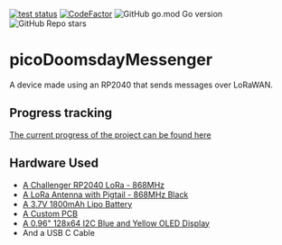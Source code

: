 [![test status](https://github.com/headblockhead/picoDoomsdayMessenger/actions/workflows/main.yml/badge.svg)](https://github.com/headblockhead/picoDoomsdayMessenger/actions/)
[![CodeFactor](https://www.codefactor.io/repository/github/headblockhead/picodoomsdaymessenger/badge)](https://www.codefactor.io/repository/github/headblockhead/picodoomsdaymessenger)
![GitHub go.mod Go version](https://img.shields.io/github/go-mod/go-version/headblockhead/picoDoomsdayMessenger)
![GitHub Repo stars](https://img.shields.io/github/stars/headblockhead/picoDoomsdayMessenger?style=social)
# picoDoomsdayMessenger
A device made using an RP2040 that sends messages over LoRaWAN.

## Progress tracking
[The current progress of the project can be found here](https://github.com/headblockhead/picoDoomsdayMessenger/projects)

## Hardware Used
* [A Challenger RP2040 LoRa - 868MHz](https://thepihut.com/products/challenger-rp2040-lora-868mhz)
* [A LoRa Antenna with Pigtail - 868MHz Black](https://thepihut.com/products/lora-antenna-with-pigtail-868mhz-black)
* [A 3.7V 1800mAh Lipo Battery](https://www.amazon.co.uk/dp/B095VQRW73/)
* [A Custom PCB](/pcb/)
* [A 0.96" 128x64 I2C Blue and Yellow OLED Display](https://www.amazon.co.uk/dp/B08FD643VZ)
* And a USB C Cable
